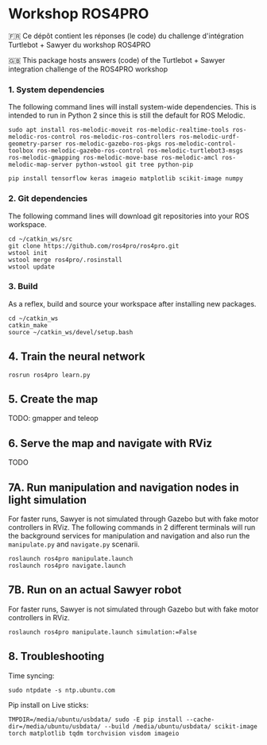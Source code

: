 # Workshop ROS4PRO
🇫🇷 Ce dépôt contient les réponses (le code) du challenge d'intégration Turtlebot + Sawyer du workshop ROS4PRO 

🇬🇧 This package hosts answers (code) of the Turtlebot + Sawyer integration challenge of the ROS4PRO workshop

### 1. System dependencies
The following command lines will install system-wide dependencies.
This is intended to run in Python 2 since this is still the default for ROS Melodic.
```
sudo apt install ros-melodic-moveit ros-melodic-realtime-tools ros-melodic-ros-control ros-melodic-ros-controllers ros-melodic-urdf-geometry-parser ros-melodic-gazebo-ros-pkgs ros-melodic-control-toolbox ros-melodic-gazebo-ros-control ros-melodic-turtlebot3-msgs ros-melodic-gmapping ros-melodic-move-base ros-melodic-amcl ros-melodic-map-server python-wstool git tree python-pip

pip install tensorflow keras imageio matplotlib scikit-image numpy
```

### 2. Git dependencies
The following command lines will download git repositories into your ROS workspace.
```
cd ~/catkin_ws/src
git clone https://github.com/ros4pro/ros4pro.git
wstool init
wstool merge ros4pro/.rosinstall
wstool update
```

### 3. Build
As a reflex, build and source your workspace after installing new packages.
```
cd ~/catkin_ws
catkin_make
source ~/catkin_ws/devel/setup.bash
```
## 4. Train the neural network
```
rosrun ros4pro learn.py
```

## 5. Create the map
TODO: gmapper and teleop

## 6. Serve the map and navigate with RViz
TODO

## 7A. Run manipulation and navigation nodes in light simulation
For faster runs, Sawyer is not simulated through Gazebo but with fake motor controllers in RViz.
The following commands in 2 different terminals will run the background services for manipulation and navigation and also run  the `manipulate.py` and `navigate.py` scenarii.
```
roslaunch ros4pro manipulate.launch
roslaunch ros4pro navigate.launch
```

## 7B. Run on an actual Sawyer robot
For faster runs, Sawyer is not simulated through Gazebo but with fake motor controllers in RViz.

```
roslaunch ros4pro manipulate.launch simulation:=False
```

## 8. Troubleshooting
Time syncing:
```
sudo ntpdate -s ntp.ubuntu.com
```

Pip install on Live sticks:
```
TMPDIR=/media/ubuntu/usbdata/ sudo -E pip install --cache-dir=/media/ubuntu/usbdata/ --build /media/ubuntu/usbdata/ scikit-image torch matplotlib tqdm torchvision visdom imageio

```
